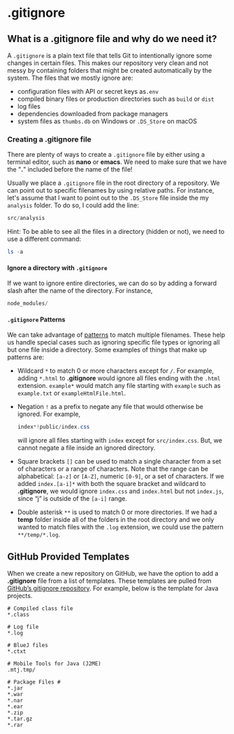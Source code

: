 # .gitignore
## What is a .gitignore file and why do we need it?
A `.gitignore` is a plain text file that tells Git to intentionally ignore some changes in certain files. This makes our repository very clean and not messy by containing folders that might be created automatically by the system.
The files that we mostly ignore are:
- configuration files with API or secret keys as`.env`
- compiled binary files or production directories such as `build` or `dist`
- log files
- dependencies downloaded from package managers
- system files as `thumbs.db` on Windows or `.DS_Store` on macOS

### Creating a .gitignore file
There are plenty of ways to create a `.gitignore` file by either using a terminal editor, such as **nano** or **emacs**. We need to make sure that we have the "**.**" included before the name of the file!

Usually we place a `.gitignore` file in the root directory of a repository. We can point out to specific filenames by using relative paths. For instance, let's assume that I want to point out to the `.DS_Store` file inside the my `analysis` folder. To do so, I could add the line:
```powershell
src/analysis
```
Hint: To be able to see all the files in a directory (hidden or not), we need to use a different command:
```powershell
ls -a
```

#### Ignore a directory with `.gitignore`
If we want to ignore entire directories, we can do so by adding a forward slash after the name of the directory. For instance,
```powershell
node_modules/
```

#### `.gitignore` Patterns
We can take advantage of [patterns](https://git-scm.com/docs/gitignore#_pattern_format) to match multiple filenames. These help us handle special cases such as ignoring specific file types or ignoring all but one file inside a directory. Some examples of things that make up patterns are:

-   Wildcard `*` to match 0 or more characters except for `/`. For example, adding `*.html` to **.gitignore** would ignore all files ending with the `.html` extension. `example*` would match any file starting with `example` such as `example.txt` or `exampleHtmlFile.html`.
-   Negation `!` as a prefix to negate any file that would otherwise be ignored. For example,
    
    ```powershell
    index*!public/index.css
    ```
    
    will ignore all files starting with `index` except for `src/index.css`. But, we cannot negate a file inside an ignored directory.
-   Square brackets `[]` can be used to match a single character from a set of characters or a range of characters. Note that the range can be alphabetical: `[a-z]` or `[A-Z]`, numeric `[0-9]`, or a set of characters. If we added `index.[a-i]*` with both the square bracket and wildcard to **.gitignore**, we would ignore `index.css` and `index.html` but not `index.js`, since “j” is outside of the `[a-i]` range.
-   Double asterisk `**` is used to match 0 or more directories. If we had a **temp** folder inside all of the folders in the root directory and we only wanted to match files with the `.log` extension, we could use the pattern `**/temp/*.log`.

## GitHub Provided Templates

When we create a new repository on GitHub, we have the option to add a **.gitignore** file from a list of templates. These templates are pulled from [GitHub’s gitignore repository](https://github.com/github/gitignore). For example, below is the template for Java projects.

```
# Compiled class file
*.class 

# Log file
*.log

# BlueJ files
*.ctxt 

# Mobile Tools for Java (J2ME)
.mtj.tmp/ 

# Package Files #
*.jar
*.war
*.nar
*.ear
*.zip
*.tar.gz
*.rar
```